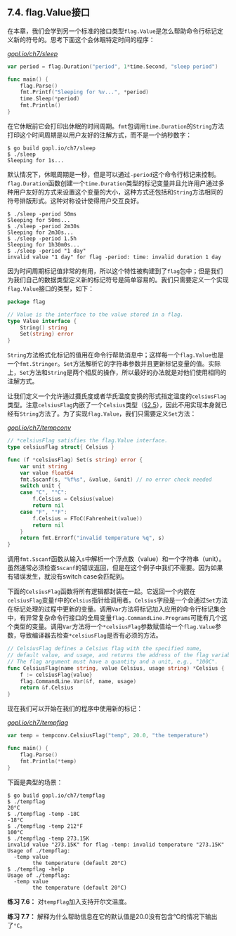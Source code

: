 ## 7.4. flag.Value接口

在本章，我们会学到另一个标准的接口类型`flag.Value`是怎么帮助命令行标记定义新的符号的。思考下面这个会休眠特定时间的程序：

<u><i>gopl.io/ch7/sleep</i></u>
```go
var period = flag.Duration("period", 1*time.Second, "sleep period")

func main() {
	flag.Parse()
	fmt.Printf("Sleeping for %v...", *period)
	time.Sleep(*period)
	fmt.Println()
}
```

在它休眠前它会打印出休眠的时间周期。`fmt`包调用`time.Duration`的`String`方法打印这个时间周期是以用户友好的注解方式，而不是一个纳秒数字：

```
$ go build gopl.io/ch7/sleep
$ ./sleep
Sleeping for 1s...
```

默认情况下，休眠周期是一秒，但是可以通过`-period`这个命令行标记来控制。`flag.Duration`函数创建一个`time.Duration`类型的标记变量并且允许用户通过多种用户友好的方式来设置这个变量的大小，这种方式还包括和`String`方法相同的符号排版形式。这种对称设计使得用户交互良好。

```
$ ./sleep -period 50ms
Sleeping for 50ms...
$ ./sleep -period 2m30s
Sleeping for 2m30s...
$ ./sleep -period 1.5h
Sleeping for 1h30m0s...
$ ./sleep -period "1 day"
invalid value "1 day" for flag -period: time: invalid duration 1 day
```

因为时间周期标记值非常的有用，所以这个特性被构建到了`flag`包中；但是我们为我们自己的数据类型定义新的标记符号是简单容易的。我们只需要定义一个实现`flag.Value`接口的类型，如下：

```go
package flag

// Value is the interface to the value stored in a flag.
type Value interface {
	String() string
	Set(string) error
}
```

`String`方法格式化标记的值用在命令行帮助消息中；这样每一个`flag.Value`也是一个`fmt.Stringer`。`Set`方法解析它的字符串参数并且更新标记变量的值。实际上，`Set`方法和`String`是两个相反的操作，所以最好的办法就是对他们使用相同的注解方式。

让我们定义一个允许通过摄氏度或者华氏温度变换的形式指定温度的`celsiusFlag`类型。注意`celsiusFlag`内嵌了一个`Celsius`类型（[§2.5](2.5.%20类型)），因此不用实现本身就已经有`String`方法了。为了实现`flag.Value`，我们只需要定义`Set`方法：

<u><i>gopl.io/ch7/tempconv</i></u>
```go
// *celsiusFlag satisfies the flag.Value interface.
type celsiusFlag struct{ Celsius }

func (f *celsiusFlag) Set(s string) error {
	var unit string
	var value float64
	fmt.Sscanf(s, "%f%s", &value, &unit) // no error check needed
	switch unit {
	case "C", "°C":
		f.Celsius = Celsius(value)
		return nil
	case "F", "°F":
		f.Celsius = FToC(Fahrenheit(value))
		return nil
	}
	return fmt.Errorf("invalid temperature %q", s)
}
```

调用`fmt.Sscanf`函数从输入`s`中解析一个浮点数（value）和一个字符串（unit）。虽然通常必须检查`Sscanf`的错误返回，但是在这个例子中我们不需要。因为如果有错误发生，就没有switch case会匹配到。

下面的`CelsiusFlag`函数将所有逻辑都封装在一起。它返回一个内嵌在`celsiusFlag`变量`f`中的`Celsius`指针给调用者。`Celsius`字段是一个会通过`Set`方法在标记处理的过程中更新的变量。调用`Var`方法将标记加入应用的命令行标记集合中，有异常复杂命令行接口的全局变量`flag.CommandLine.Programs`可能有几个这个类型的变量。调用`Var`方法将一个`*celsiusFlag`参数赋值给一个`flag.Value`参数，导致编译器去检查`*celsiusFlag`是否有必须的方法。

```go
// CelsiusFlag defines a Celsius flag with the specified name,
// default value, and usage, and returns the address of the flag variable.
// The flag argument must have a quantity and a unit, e.g., "100C".
func CelsiusFlag(name string, value Celsius, usage string) *Celsius {
	f := celsiusFlag{value}
	flag.CommandLine.Var(&f, name, usage)
	return &f.Celsius
}
```

现在我们可以开始在我们的程序中使用新的标记：

<u><i>gopl.io/ch7/tempflag</i></u>
```go
var temp = tempconv.CelsiusFlag("temp", 20.0, "the temperature")

func main() {
	flag.Parse()
	fmt.Println(*temp)
}
```

下面是典型的场景：

```
$ go build gopl.io/ch7/tempflag
$ ./tempflag
20°C
$ ./tempflag -temp -18C
-18°C
$ ./tempflag -temp 212°F
100°C
$ ./tempflag -temp 273.15K
invalid value "273.15K" for flag -temp: invalid temperature "273.15K"
Usage of ./tempflag:
  -temp value
        the temperature (default 20°C)
$ ./tempflag -help
Usage of ./tempflag:
  -temp value
        the temperature (default 20°C)
```

**练习 7.6：** 对`tempFlag`加入支持开尔文温度。

**练习 7.7：** 解释为什么帮助信息在它的默认值是20.0没有包含°C的情况下输出了`°C`。
